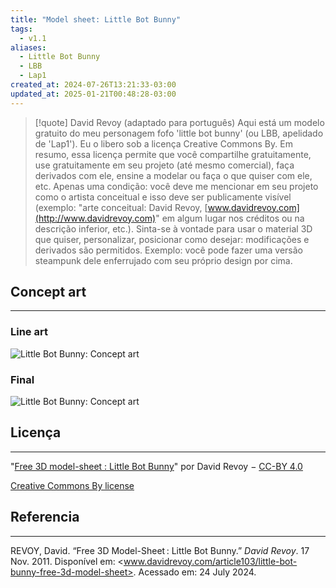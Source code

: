 ```yaml
---
title: "Model sheet: Little Bot Bunny"
tags:
  - v1.1
aliases:
  - Little Bot Bunny
  - LBB
  - Lap1
created_at: 2024-07-26T13:21:33-03:00
updated_at: 2025-01-21T00:48:28-03:00
---
```


> [!quote] David Revoy (adaptado para português)
> Aqui está um modelo gratuito do meu personagem fofo 'little bot bunny' (ou LBB, apelidado de 'Lap1'). Eu o libero sob a licença Creative Commons By. Em resumo, essa licença permite que você compartilhe gratuitamente, use gratuitamente em seu projeto (até mesmo comercial), faça derivados com ele, ensine a modelar ou faça o que quiser com ele, etc. Apenas uma condição: você deve me mencionar em seu projeto como o artista conceitual e isso deve ser publicamente visível (exemplo: "arte conceitual: David Revoy, [www.davidrevoy.com](http://www.davidrevoy.com)" em algum lugar nos créditos ou na descrição inferior, etc.). Sinta-se à vontade para usar o material 3D que quiser, personalizar, posicionar como desejar: modificações e derivados são permitidos. Exemplo: você pode fazer uma versão steampunk dele enferrujado com seu próprio design por cima.

## Concept art
---
### Line art
![Little Bot Bunny: Concept art](assets/images/2024/Little_Bot_Bunny-Concept_art.png)

### Final
![Little Bot Bunny: Concept art](assets/images/2024/Little_Bot_Bunny-final.png)

## Licença
---
"[Free 3D model-sheet : Little Bot Bunny](https://www.davidrevoy.com/article103/little-bot-bunny-free-3d-model-sheet "Free 3D model-sheet : Little Bot Bunny")" por David Revoy − [CC-BY 4.0](http://creativecommons.org/licenses/by/4.0/)

[Creative Commons By license](http://creativecommons.org/licenses/by/3.0/ "Creative Commons By license")

## Referencia
---
REVOY, David. “Free 3D Model-Sheet : Little Bot Bunny.” _David Revoy_. 17 Nov. 2011. Disponível em: <www.davidrevoy.com/article103/little-bot-bunny-free-3d-model-sheet>. Acessado em: 24 July 2024.